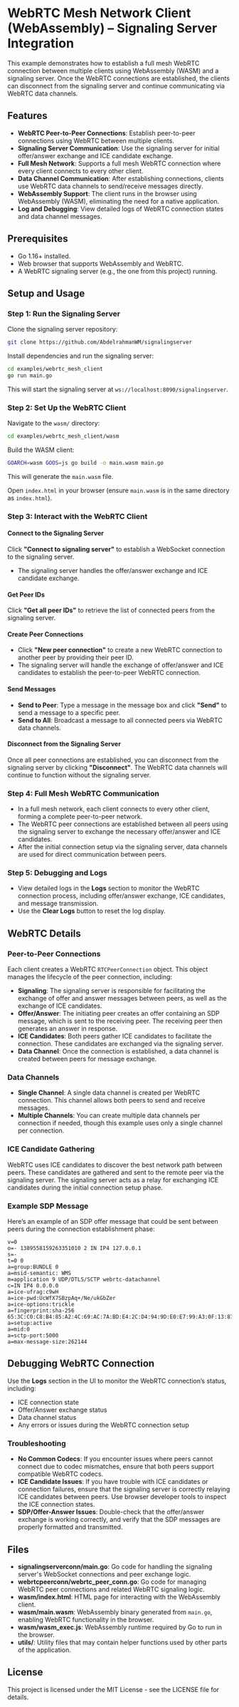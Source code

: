 # WebRTC Mesh Network Client (WebAssembly) – Signaling Server Integration

This example demonstrates how to establish a full mesh WebRTC connection between multiple clients using WebAssembly (WASM) and a signaling server. Once the WebRTC connections are established, the clients can disconnect from the signaling server and continue communicating via WebRTC data channels.

## Features
- **WebRTC Peer-to-Peer Connections**: Establish peer-to-peer connections using WebRTC between multiple clients.
- **Signaling Server Communication**: Use the signaling server for initial offer/answer exchange and ICE candidate exchange.
- **Full Mesh Network**: Supports a full mesh WebRTC connection where every client connects to every other client.
- **Data Channel Communication**: After establishing connections, clients use WebRTC data channels to send/receive messages directly.
- **WebAssembly Support**: The client runs in the browser using WebAssembly (WASM), eliminating the need for a native application.
- **Log and Debugging**: View detailed logs of WebRTC connection states and data channel messages.

## Prerequisites
- Go 1.16+ installed.
- Web browser that supports WebAssembly and WebRTC.
- A WebRTC signaling server (e.g., the one from this project) running.

## Setup and Usage

### Step 1: Run the Signaling Server
Clone the signaling server repository:

```bash
git clone https://github.com/AbdelrahmanWM/signalingserver
```

Install dependencies and run the signaling server:

```bash
cd examples/webrtc_mesh_client
go run main.go
```

This will start the signaling server at `ws://localhost:8090/signalingserver`.

### Step 2: Set Up the WebRTC Client
Navigate to the `wasm/` directory:

```bash
cd examples/webrtc_mesh_client/wasm
```

Build the WASM client:

```bash
GOARCH=wasm GOOS=js go build -o main.wasm main.go
```

This will generate the `main.wasm` file.

Open `index.html` in your browser (ensure `main.wasm` is in the same directory as `index.html`).

### Step 3: Interact with the WebRTC Client

#### Connect to the Signaling Server
Click **"Connect to signaling server"** to establish a WebSocket connection to the signaling server.

- The signaling server handles the offer/answer exchange and ICE candidate exchange.

#### Get Peer IDs
Click **"Get all peer IDs"** to retrieve the list of connected peers from the signaling server.

#### Create Peer Connections

- Click **"New peer connection"** to create a new WebRTC connection to another peer by providing their peer ID.
- The signaling server will handle the exchange of offer/answer and ICE candidates to establish the peer-to-peer WebRTC connection.

#### Send Messages

- **Send to Peer**: Type a message in the message box and click **"Send"** to send a message to a specific peer.
- **Send to All**: Broadcast a message to all connected peers via WebRTC data channels.

#### Disconnect from the Signaling Server
Once all peer connections are established, you can disconnect from the signaling server by clicking **"Disconnect"**. The WebRTC data channels will continue to function without the signaling server.

### Step 4: Full Mesh WebRTC Communication

- In a full mesh network, each client connects to every other client, forming a complete peer-to-peer network.
- The WebRTC peer connections are established between all peers using the signaling server to exchange the necessary offer/answer and ICE candidates.
- After the initial connection setup via the signaling server, data channels are used for direct communication between peers.

### Step 5: Debugging and Logs

- View detailed logs in the **Logs** section to monitor the WebRTC connection process, including offer/answer exchange, ICE candidates, and message transmission.
- Use the **Clear Logs** button to reset the log display.

## WebRTC Details

### Peer-to-Peer Connections
Each client creates a WebRTC `RTCPeerConnection` object. This object manages the lifecycle of the peer connection, including:

- **Signaling**: The signaling server is responsible for facilitating the exchange of offer and answer messages between peers, as well as the exchange of ICE candidates.
- **Offer/Answer**: The initiating peer creates an offer containing an SDP message, which is sent to the receiving peer. The receiving peer then generates an answer in response.
- **ICE Candidates**: Both peers gather ICE candidates to facilitate the connection. These candidates are exchanged via the signaling server.
- **Data Channel**: Once the connection is established, a data channel is created between peers for message exchange.

### Data Channels

- **Single Channel**: A single data channel is created per WebRTC connection. This channel allows both peers to send and receive messages.
- **Multiple Channels**: You can create multiple data channels per connection if needed, though this example uses only a single channel per connection.

### ICE Candidate Gathering
WebRTC uses ICE candidates to discover the best network path between peers. These candidates are gathered and sent to the remote peer via the signaling server. The signaling server acts as a relay for exchanging ICE candidates during the initial connection setup phase.

### Example SDP Message
Here’s an example of an SDP offer message that could be sent between peers during the connection establishment phase:

```plaintext
v=0
o=- 1389558159263351010 2 IN IP4 127.0.0.1
s=-
t=0 0
a=group:BUNDLE 0
a=msid-semantic: WMS
m=application 9 UDP/DTLS/SCTP webrtc-datachannel
c=IN IP4 0.0.0.0
a=ice-ufrag:c9wH
a=ice-pwd:UcWfX7SBzpAq+/Ne/ukGbZer
a=ice-options:trickle
a=fingerprint:sha-256 65:3C:C0:C8:B4:85:A2:4C:69:AC:7A:BD:E4:2C:D4:94:9D:E0:E7:99:A3:0F:13:87:7C:77:CE:A4:71:9E:62:E6
a=setup:active
a=mid:0
a=sctp-port:5000
a=max-message-size:262144
```

## Debugging WebRTC Connection

Use the **Logs** section in the UI to monitor the WebRTC connection’s status, including:

- ICE connection state
- Offer/Answer exchange status
- Data channel status
- Any errors or issues during the WebRTC connection setup

### Troubleshooting

- **No Common Codecs**: If you encounter issues where peers cannot connect due to codec mismatches, ensure that both peers support compatible WebRTC codecs.
- **ICE Candidate Issues**: If you have trouble with ICE candidates or connection failures, ensure that the signaling server is correctly relaying ICE candidates between peers. Use browser developer tools to inspect the ICE connection states.
- **SDP/Offer-Answer Issues**: Double-check that the offer/answer exchange is working correctly, and verify that the SDP messages are properly formatted and transmitted.

## Files

- **signalingserverconn/main.go**: Go code for handling the signaling server's WebSocket connections and peer exchange logic.
- **webrtcpeerconn/webrtc_peer_conn.go**: Go code for managing WebRTC peer connections and related WebRTC signaling logic.
- **wasm/index.html**: HTML page for interacting with the WebAssembly client.
- **wasm/main.wasm**: WebAssembly binary generated from `main.go`, enabling WebRTC functionality in the browser.
- **wasm/wasm_exec.js**: WebAssembly runtime required by Go to run in the browser.
- **utils/**: Utility files that may contain helper functions used by other parts of the application.

## License
This project is licensed under the MIT License - see the LICENSE file for details.
